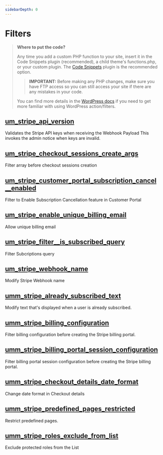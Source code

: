 ```yaml
---
sidebarDepth: 0
---
```

# Filters
> **Where to put the code?**
>
> Any time you add a custom PHP function to your site, insert it in the Code Snippets plugin (recommended), a child theme's functions.php, or your custom plugin. The [Code Snippets](https://wordpress.org/plugins/code-snippets/) plugin is the recommended option. 
>> **IMPORTANT:** Before making any PHP changes, make sure you have FTP access so you can still access your site if there are any mistakes in your code. 
>
> You can find more details in the  [WordPress docs](https://developer.wordpress.org/plugins/hooks/) if you need to get more familiar with using WordPress action/filters.
## [um_stripe_api_version](./filters/um_stripe_api_version)
Validates the Stripe API keys when receiving the Webhook Payload This invokes the admin notice when keys are invalid.
## [um_stripe_checkout_sessions_create_args](./filters/um_stripe_checkout_sessions_create_args)<Badge text="Since 1.0.0" vertical="middle" />

Filter array before checkout sessions creation
## [um_stripe_customer_portal_subscription_cancel__enabled](./filters/um_stripe_customer_portal_subscription_cancel__enabled)<Badge text="Since 1.2.5" vertical="middle" />

Filter to Enable Subscription Cancellation feature in Customer Portal
## [um_stripe_enable_unique_billing_email](./filters/um_stripe_enable_unique_billing_email)<Badge text="Since 1.0.0" vertical="middle" />

Allow unique billing email
## [um_stripe_filter__is_subscribed_query](./filters/um_stripe_filter__is_subscribed_query)<Badge text="Since 1.4.3" vertical="middle" />

Filter Subcriptions query
## [um_stripe_webhook_name](./filters/um_stripe_webhook_name)<Badge text="Since 1.0.0" vertical="middle" />

Modify Stripe Webhook name
## [umm_stripe_already_subscribed_text](./filters/umm_stripe_already_subscribed_text)<Badge text="Since 1.0.0" vertical="middle" />

Modify text that's displayed when a user is already subscribed.
## [umm_stripe_billing_configuration](./filters/umm_stripe_billing_configuration)<Badge text="Since 1.0.0" vertical="middle" />

Filter billing configuration before creating the Stripe billing portal.
## [umm_stripe_billing_portal_session_configuration](./filters/umm_stripe_billing_portal_session_configuration)<Badge text="Since 1.0.8" vertical="middle" />

Filter billing portal session configuration before creating the Stripe billing portal.
## [umm_stripe_checkout_details_date_format](./filters/umm_stripe_checkout_details_date_format)<Badge text="Since 1.0.2" vertical="middle" />

Change date format in Checkout details
## [umm_stripe_predefined_pages_restricted](./filters/umm_stripe_predefined_pages_restricted)<Badge text="Since 1.0.0" vertical="middle" />

Restrict predefined pages.
## [umm_stripe_roles_exclude_from_list](./filters/umm_stripe_roles_exclude_from_list)<Badge text="Since 1.0.0" vertical="middle" />

Exclude protected roles from the List
